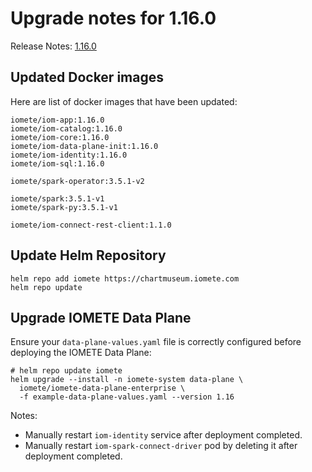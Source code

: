 # Upgrade notes for 1.16.0

Release Notes: [1.16.0](../release-notes.md)


## Updated Docker images

Here are list of docker images that have been updated:

```shell
iomete/iom-app:1.16.0
iomete/iom-catalog:1.16.0
iomete/iom-core:1.16.0
iomete/iom-data-plane-init:1.16.0
iomete/iom-identity:1.16.0
iomete/iom-sql:1.16.0

iomete/spark-operator:3.5.1-v2

iomete/spark:3.5.1-v1
iomete/spark-py:3.5.1-v1

iomete/iom-connect-rest-client:1.1.0
```

## Update Helm Repository

```shell
helm repo add iomete https://chartmuseum.iomete.com
helm repo update
```

## Upgrade IOMETE Data Plane

Ensure your `data-plane-values.yaml` file is correctly configured before deploying the IOMETE Data Plane:

```shell
# helm repo update iomete
helm upgrade --install -n iomete-system data-plane \
  iomete/iomete-data-plane-enterprise \
  -f example-data-plane-values.yaml --version 1.16
```

Notes:
- Manually restart `iom-identity` service after deployment completed.
- Manually restart `iom-spark-connect-driver` pod by deleting it after deployment completed.

